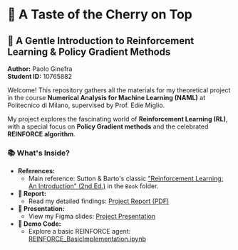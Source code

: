 # 🍒 A Taste of the Cherry on Top

## 🌱 A Gentle Introduction to Reinforcement Learning & Policy Gradient Methods

**Author:** Paolo Ginefra  
**Student ID:** 10765882

Welcome! This repository gathers all the materials for my theoretical project in the course **Numerical Analysis for Machine Learning (NAML)** at Politecnico di Milano, supervised by Prof. Edie Miglio.

My project explores the fascinating world of **Reinforcement Learning (RL)**, with a special focus on **Policy Gradient methods** and the celebrated **REINFORCE algorithm**.

### 📚 What's Inside?

- **References:**
  - Main reference: Sutton & Barto's classic ["Reinforcement Learning: An Introduction" (2nd Ed.)](./Book/SuttonBartoIPRLBook2ndEd.pdf) in the `Book` folder.
- **📝 Report:**
  - Read my detailed findings: [Project Report (PDF)](./NAML_project_Report_PaoloGinefra_10765882.pdf)
- **🎨 Presentation:**
  - View my Figma slides: [Project Presentation](https://www.figma.com/proto/RKZEdND3lRKwaNgI4LX9JH/NAML_Project?node-id=1-2&t=BG59N0Xj1fCCzbjK-1&scaling=contain&content-scaling=fixed&page-id=0%3A1&starting-point-node-id=1%3A2)
- **🤖 Demo Code:**
  - Explore a basic REINFORCE agent: [REINFORCE_BasicImplementation.ipynb](./REINFORCE_BasicImplementation.ipynb)
